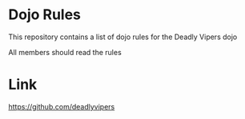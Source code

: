Dojo Rules
==========

This repository contains a list of dojo rules for the Deadly Vipers dojo

All members should read the rules

# Link
https://github.com/deadlyvipers

